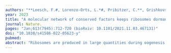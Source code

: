 ```yaml
---
authors: "**Leesch, F.#, Lorenzo-Orts, L.*#, Pribitzer, C.**, Grishkovskaya, I., **Roehsner, J., Chugunova, A.**, Matzinger, M., Roitinger, E., Belacic, K., Kandolf, S., Lin, TY., Mechtler, K., Meinhart, A., Haselbach, D.*, **Pauli, A.***"
year: 2023
title: "A molecular network of conserved factors keeps ribosomes dormant in the egg"
journal: Nature.
pages: "Jan;613(7945):712-720 (bioRxiv: 10.1101/2021.11.03.467131)"
doi: "10.1038/s41586-022-05623-y"
pubmed: 
abstract: "Ribosomes are produced in large quantities during oogenesis and are stored in the egg. However, the egg and early embryo are translationally repressed1,2,3,4. Here, using mass spectrometry and cryo-electron microscopy analyses of ribosomes isolated from zebrafish (Danio rerio) and Xenopus laevis eggs and embryos, we provide molecular evidence that ribosomes transition from a dormant state to an active state during the first hours of embryogenesis. Dormant ribosomes are associated with four conserved factors that form two modules, consisting of Habp4–eEF2 and death associated protein 1b (Dap1b) or Dap in complex with eIF5a. Both modules occupy functionally important sites and act together to stabilize ribosomes and repress translation. Dap1b (also known as Dapl1 in mammals) is a newly discovered translational inhibitor that stably inserts into the polypeptide exit tunnel. Addition of recombinant zebrafish Dap1b protein is sufficient to block translation and reconstitute the dormant egg ribosome state in a mammalian translation extract in vitro. Thus, a developmentally programmed, conserved ribosome state has a key role in ribosome storage and translational repression in the egg."
---
```

